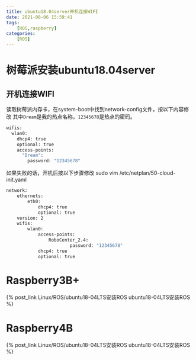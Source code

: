 ```yaml
---
title: ubuntu18.04server开机连接WIFI
date: 2021-08-06 15:59:41
tags: 
    [ROS,raspberry] 
categories: 
    [ROS]
---
```


# 树莓派安装ubuntu18.04server

## 开机连接WIFI
读取树莓派内存卡，在system-boot中找到network-config文件，按以下内容修改
其中`Dream`是我的热点名称，`12345678`是热点的密码。
</br>
```BASH
wifis:
  wlan0:
    dhcp4: true
    optional: true
    access-points:
      "Dream":
        password: "12345678"
```
如果失败的话，开机后按以下步骤修改
sudo vim /etc/netplan/50-cloud-init.yaml 

```BASH
network:
    ethernets:
        eth0:
            dhcp4: true
            optional: true
    version: 2
    wifis:
        wlan0:
            access-points:
                RoboCenter_2.4:
                        password: "12345678"
            dhcp4: true
            optional: true

```


# Raspberry3B+
{% post_link Linux/ROS/ubuntu18-04LTS安装ROS ubuntu18-04LTS安装ROS %}

# Raspberry4B

{% post_link Linux/ROS/ubuntu18-04LTS安装ROS ubuntu18-04LTS安装ROS %}